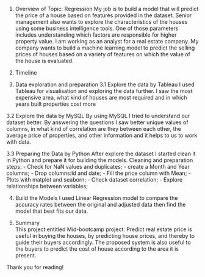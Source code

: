 1. Overview of Topic: Regression
My job is to build a model that will predict the price of a house based on features provided in the dataset. Senior management also wants to explore the characteristics of the houses using some business intelligence tools. One of those parameters includes understanding which factors are responsible for higher property value.
I am working as an analyst for a real estate company. My company wants to build a machine learning model to predict the selling prices of houses based on a variety of features on which the value of the house is evaluated.

2. Timeline

3. Data exploration and preparation
3.1 Explore the data by Tableau
I used Tableau for visualisation and exploring the data further. I saw the most expensive area, what kind of houses are most required and in which years built properties cost more

3.2 Explore the data by MySQL
By using MySQL I tried to understand our dataset better. By answering the questions I saw better unique values of columns, in what kind of correlation are they between each other, the average price of properties, and other information and it helps to us to work with data.

3.3 Preparing the Data by Python
After explore the dataset I started clean it in Python and prepare it for building the models.
Cleaning and preparation steps:
       - Check for NaN values and duplicates;
       - create a Month and Year columns;
       - Drop columns:Id and date;
       - Fill the price column with Mean;
       - Plots with matplot and seaborn;
       - Check dataset correlation;
       - Explore relationships between variables;

4. Build the Models
I used Linear Regression model to compare the accuracy rates between the original and adjusted data then find the model that best fits our data.

5. Summary         
This project entitled Mid-bootcamp project: Predict real estate price is useful in buying the houses, by predicting house prices, and thereby to guide their buyers accordingly. The proposed system is also useful to the buyers to predict the cost of house according to the area it is present.
          
 Thank you for reading!

